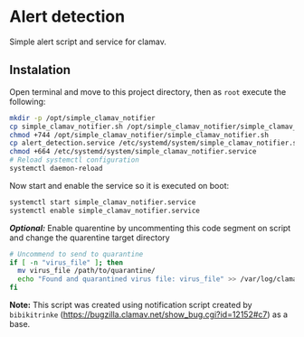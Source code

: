 # Alert detection

Simple alert script and service for clamav.

## Instalation

Open terminal and move to this project directory, then as `root` execute the following:
```BASH
mkdir -p /opt/simple_clamav_notifier
cp simple_clamav_notifier.sh /opt/simple_clamav_notifier/simple_clamav_notifier.sh
chmod +744 /opt/simple_clamav_notifier/simple_clamav_notifier.sh
cp alert_detection.service /etc/systemd/system/simple_clamav_notifier.service
chmod +664 /etc/systemd/system/simple_clamav_notifier.service
# Reload systemctl configuration
systemctl daemon-reload
```
Now start and enable the service so it is executed on boot:
```BASH
systemctl start simple_clamav_notifier.service
systemctl enable simple_clamav_notifier.service
```
**_Optional:_** Enable quarentine by uncommenting this code segment on script and change the quarentine target directory
```BASH
# Uncommend to send to quarantine
if [ -n "virus_file" ]; then
  mv virus_file /path/to/quarantine/
  echo "Found and quarantined virus file: virus_file" >> /var/log/clamav/clamd.log
fi
```

**Note:** This script was created using notification script created by `bibikitrinke` (https://bugzilla.clamav.net/show_bug.cgi?id=12152#c7) as a base.
